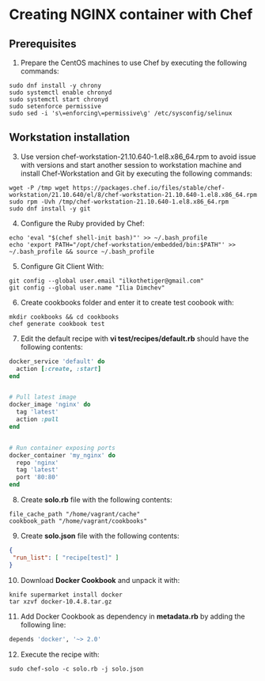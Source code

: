 # Creating NGINX container with Chef


## Prerequisites
1. Prepare the CentOS machines to use Chef by executing the following commands:
``` shell
sudo dnf install -y chrony
sudo systemctl enable chronyd
sudo systemctl start chronyd
sudo setenforce permissive
sudo sed -i 's\=enforcing\=permissive\g' /etc/sysconfig/selinux
```

## Workstation installation
3. Use version chef-workstation-21.10.640-1.el8.x86_64.rpm to avoid issue with versions and start another session to workstation machine and install Chef-Workstation and Git by executing the following commands:
``` shell
wget -P /tmp wget https://packages.chef.io/files/stable/chef-workstation/21.10.640/el/8/chef-workstation-21.10.640-1.el8.x86_64.rpm
sudo rpm -Uvh /tmp/chef-workstation-21.10.640-1.el8.x86_64.rpm
sudo dnf install -y git
```

4. Configure the Ruby provided by Chef:
``` shell
echo 'eval "$(chef shell-init bash)"' >> ~/.bash_profile
echo 'export PATH="/opt/chef-workstation/embedded/bin:$PATH"' >> ~/.bash_profile && source ~/.bash_profile
```

5. Configure Git Client With:
``` shell
git config --global user.email "ilkothetiger@gmail.com"
git config --global user.name "Ilia Dimchev"
```

6. Create cookbooks folder and enter it to create test coobook with:
``` shell
mkdir cookbooks && cd cookbooks
chef generate cookbook test
```

7. Edit the default recipe with **vi test/recipes/default.rb** should have the following contents:
``` ruby
docker_service 'default' do
  action [:create, :start]
end


# Pull latest image
docker_image 'nginx' do
  tag 'latest'
  action :pull
end


# Run container exposing ports
docker_container 'my_nginx' do
  repo 'nginx'
  tag 'latest'
  port '80:80'
end
```

8. Create **solo.rb** file with the following contents:
``` shell
file_cache_path "/home/vagrant/cache"
cookbook_path "/home/vagrant/cookbooks"
```

9. Create **solo.json** file with the following contents:
``` json
{
 "run_list": [ "recipe[test]" ]
}
```

10. Download **Docker Cookbook** and unpack it with:
``` shell
knife supermarket install docker
tar xzvf docker-10.4.8.tar.gz
```

11. Add Docker Cookbook as dependency in **metadata.rb** by adding the following line:
``` ruby
depends 'docker', '~> 2.0'
```

12. Execute the recipe with:
``` shell
sudo chef-solo -c solo.rb -j solo.json
```
